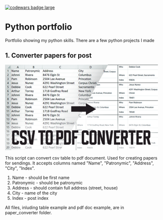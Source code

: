 <a href="https://www.codewars.com/users/Doneeel"><img src="https://www.codewars.com/users/Doneeel/badges/large" alt="codewars badge large" /></a>
# Python portfolio

Portfolio showing my python skills. There are a few python projects I made

## 1. Converter papers for post

<img src="paper_converter/cover.jpg" alt="paper converter cover"/>

This script can convert csv table to pdf document. Used for creating papers for sendings.
It accepts columns named "Name", "Patronymic", "Address", "City", "Index".

1. Name - should be first name
2. Patronymic - should be patronymic
3. Address - should contain full address (street, house)
4. City - name of the city
5. Index - post index

All files, inluding table example and pdf doc example, are in paper_converter folder.
